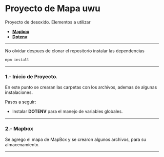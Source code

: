 # Proyecto de Mapa uwu
Proyecto de desoxido.
Elementos a utilizar 

* __[Mapbox](https://www.mapbox.com)__
* __[Dotenv](https://www.npmjs.com/package/dotenv)__

----
No olvidar despues de clonar el repositorio instalar las dependencias

````
npm install
````

----
### 1.- Inicio de Proyecto.
En este punto se crearan las carpetas con los archivos, ademas de algunas instalaciones.

Pasos a seguir:
* Instalar __DOTENV__ para el manejo de variables globales.

----
### 2.- Mapbox
Se agrego el mapa de MapBox y se crearon algunos archivos, para su almacenamiento.

----


